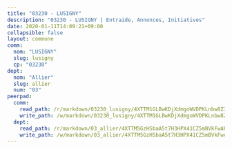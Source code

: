 ```yaml
---
title: "03230 - LUSIGNY"
description: "03230 - LUSIGNY | Entraide, Annonces, Initiatives"
date: 2020-01-11T14:09:21+09:00
collapsible: false
layout: commune
comm:
  nom: "LUSIGNY"
  slug: lusigny
  cp: "03230"
dept:
  nom: "Allier"
  slug: allier
  num: "03"
peerpad:
  comm:
    read_path: /r/markdown/03230_lusigny/4XTTM1GLBwKDjXdmgoWVDPKLnbw8Z3CB8i7bXUd4GPCUpGWuB
    write_path: /w/markdown/03230_lusigny/4XTTM1GLBwKDjXdmgoWVDPKLnbw8Z3CB8i7bXUd4GPCUpGWuB-K3TgUtDMPCTpFmCCoUNu2L7EFkNariYhm58TsGE5M3faQ14jXq8EwwNGvzmiDQCYn9cZmh4VULwFqgrvYBX1FURF8JPhC5KpaohZu3fEYnHfYAtMznH4881hAzhTCkYCm7dSazmT
  dept:
    read_path: /r/markdown/03_allier/4XTTM5GzHSbaA5t7H3HPX41CZ5mBVkFwAP4hDd5RoBY2JsEAy
    write_path: /w/markdown/03_allier/4XTTM5GzHSbaA5t7H3HPX41CZ5mBVkFwAP4hDd5RoBY2JsEAy-K3TgTfK63S9nh1XDKRdQM5CC7MJ5PWSrKVUCPKbSrFQ3cakeCH8tQGdUR9DTAz4uGC38FSNg947MKdwTpPPt11GSCbnkNPZdBTNtwdL7kw34FMS1ADZJRkGgd1Xx6qPUaEUtuBP3
---
```


